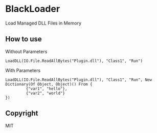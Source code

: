 # BlackLoader
Load Managed DLL Files in Memory

## How to use

Without Parameters
```
LoadDLL(IO.File.ReadAllBytes("Plugin.dll"), "Class1", "Run")
```

With Parameters
```
LoadDLL(IO.File.ReadAllBytes("Plugin.dll"), "Class1", "Run", New Dictionary(Of Object, Object)() From {
         {"var1", "hello"},
         {"var2", "world"}
})
```

## Copyright

MIT
